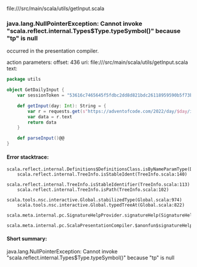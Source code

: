 file://<WORKSPACE>/src/main/scala/utils/getInput.scala
### java.lang.NullPointerException: Cannot invoke "scala.reflect.internal.Types$Type.typeSymbol()" because "tp" is null

occurred in the presentation compiler.

action parameters:
offset: 436
uri: file://<WORKSPACE>/src/main/scala/utils/getInput.scala
text:
```scala
package utils

object GetDailyInput {
    var sessionToken = "53616c7465645f5fdbc2dd8d821bdc26118959590b5f73b1d6ad200e3bb0de7cbe88669f5a2be0d5e5c4a88ff153bc3af610ce2875d3069e1a6c14e7fc0e1aaa"

    def getInput(day: Int): String = {
        var r = requests.get(s"https://adventofcode.com/2022/day/$day/input", headers = Map("Cookie" -> s"session=$sessionToken"))
        var data = r.text
        return data
    }

    def parseInput()@@
}

```



#### Error stacktrace:

```
scala.reflect.internal.Definitions$DefinitionsClass.isByNameParamType(Definitions.scala:428)
	scala.reflect.internal.TreeInfo.isStableIdent(TreeInfo.scala:140)
	scala.reflect.internal.TreeInfo.isStableIdentifier(TreeInfo.scala:113)
	scala.reflect.internal.TreeInfo.isPath(TreeInfo.scala:102)
	scala.tools.nsc.interactive.Global.stabilizedType(Global.scala:974)
	scala.tools.nsc.interactive.Global.typedTreeAt(Global.scala:822)
	scala.meta.internal.pc.SignatureHelpProvider.signatureHelp(SignatureHelpProvider.scala:23)
	scala.meta.internal.pc.ScalaPresentationCompiler.$anonfun$signatureHelp$1(ScalaPresentationCompiler.scala:282)
```
#### Short summary: 

java.lang.NullPointerException: Cannot invoke "scala.reflect.internal.Types$Type.typeSymbol()" because "tp" is null